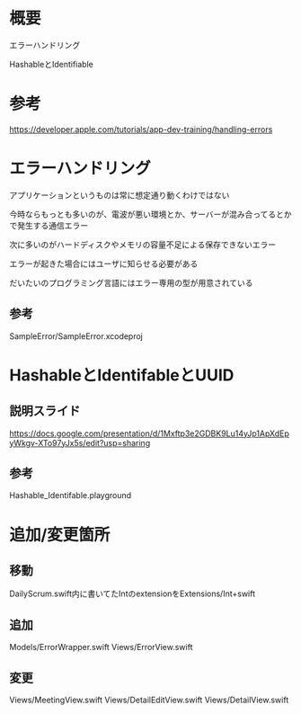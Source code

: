 # 概要

エラーハンドリング

HashableとIdentifiable

# 参考

https://developer.apple.com/tutorials/app-dev-training/handling-errors

# エラーハンドリング

アプリケーションというものは常に想定通り動くわけではない

今時ならもっとも多いのが、電波が悪い環境とか、サーバーが混み合ってるとか
で発生する通信エラー

次に多いのがハードディスクやメモリの容量不足による保存できないエラー

エラーが起きた場合にはユーザに知らせる必要がある

だいたいのプログラミング言語にはエラー専用の型が用意されている

## 参考
SampleError/SampleError.xcodeproj

# HashableとIdentifableとUUID

## 説明スライド

https://docs.google.com/presentation/d/1Mxftp3e2GDBK9Lu14yJp1ApXdEpyWkgv-XTo97yJx5s/edit?usp=sharing

## 参考
Hashable_Identifable.playground

# 追加/変更箇所

## 移動
DailyScrum.swift内に書いてたIntのextensionをExtensions/Int+swift

## 追加
Models/ErrorWrapper.swift
Views/ErrorView.swift

## 変更
Views/MeetingView.swift
Views/DetailEditView.swift
Views/DetailView.swift

